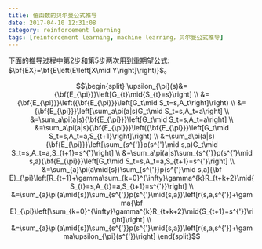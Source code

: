 ```yaml
---
title: 值函数的贝尔曼公式推导
date: 2017-04-10 12:31:08
category: reinforcement learning
tags: [reinforcement learning, machine learning，贝尔曼公式推导]
---
```


下面的推导过程中第2步和第5步两次用到重期望公式: $\bf{EX}=\bf{E\left(E\left[X\mid Y\right]\right)}$。

$$\begin{split}
\upsilon_{\pi}(s)&={\bf{E_{\pi}}}\left[G_{t}\mid{S_{t}=s}\right] \\
&={\bf{E_{\pi}}}\left({\bf{E_{\pi}}}\left[G_t\mid S_t=s,A_t\right]\right) \\
&={\bf{E_{\pi}}}\left[\sum_a\pi(a|s)G_t\mid S_t=s,A_t=a\right] \\
&=\sum_a\pi(a|s){\bf{E_{\pi}}}\left[G_t\mid S_t=s,A_t=a\right] \\
&=\sum_a\pi(a|s){\bf{E_{\pi}}}\left({\bf{E_{\pi}}}\left[G_t\mid S_t=s,A_t=a,S_{t+1}\right]\right) \\
&=\sum_a\pi(a|s){\bf{E_{\pi}}}\left[\sum_{s^{'}}p(s^{'}\mid s,a)G_t\mid S_t=s,A_t=a,S_{t+1}=s^{'}\right] \\
&=\sum_a\pi(a|s)\sum_{s^{'}}p(s^{'}\mid s,a){\bf{E_{\pi}}}\left[G_t\mid S_t=s,A_t=a,S_{t+1}=s^{'}\right] \\
&=\sum_{a}\pi(a\mid{s})\sum_{s^{'}}p(s^{'}\mid s,a){\bf E}_{\pi}\left[R_{t+1}+\gamma\sum_{k=0}^{\infty}\gamma^{k}R_{t+k+2}\mid{S_{t}=s,A_{t}=a,S_{t+1}=s^{'}}\right] \\
&=\sum_{a}\pi(a\mid{s})\sum_{s^{'}}p(s^{'}\mid{s,a})\left[r(s,a,s^{'})+\gamma{\bf E}_{\pi}\left[\sum_{k=0}^{\infty}\gamma^{k}R_{t+k+2}\mid{S_{t+1}=s^{'}}\right]\right] \\
&=\sum_{a}\pi(a\mid{s})\sum_{s^{'}}p(s^{'}\mid{s,a})\left[r(s,a,s^{'})+\gamma\upsilon_{\pi}(s^{'})\right]
\end{split}$$
